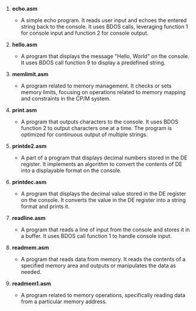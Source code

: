 1. **echo.asm**     - A simple echo program. It reads user input and echoes the entered string back to the console. It uses BDOS calls, leveraging function 1 for console input and function 2 for console output.2. **hello.asm**     - A program that displays the message "Hello, World" on the console. It uses BDOS call function 9 to display a predefined string.3. **memlimit.asm**     - A program related to memory management. It checks or sets memory limits, focusing on operations related to memory mapping and constraints in the CP/M system.4. **print.asm**     - A program that outputs characters to the console. It uses BDOS function 2 to output characters one at a time. The program is optimized for continuous output of multiple strings.5. **printde2.asm**     - A part of a program that displays decimal numbers stored in the DE register. It implements an algorithm to convert the contents of DE into a displayable format on the console.6. **printdec.asm**     - A program that displays the decimal value stored in the DE register on the console. It converts the value in the DE register into a string format and prints it.7. **readline.asm**     - A program that reads a line of input from the console and stores it in a buffer. It uses BDOS call function 1 to handle console input.8. **readmem.asm**     - A program that reads data from memory. It reads the contents of a specified memory area and outputs or manipulates the data as needed.9. **readmem1.asm**     - A program related to memory operations, specifically reading data from a particular memory address.